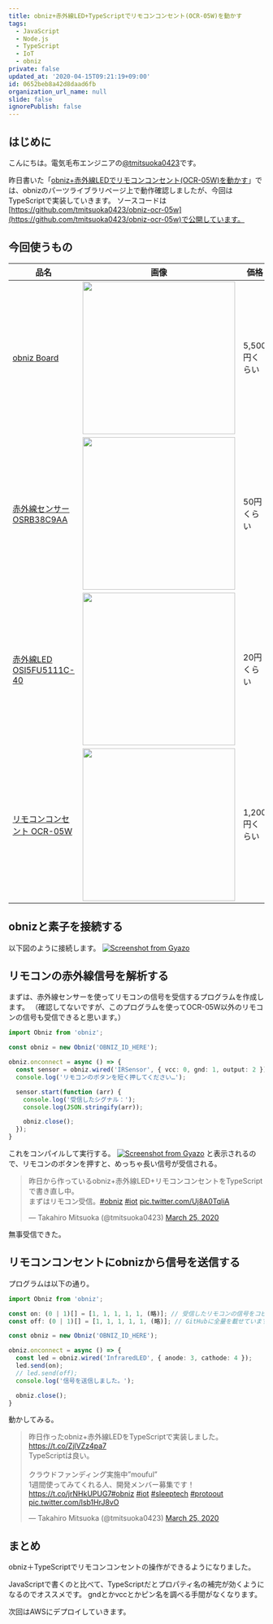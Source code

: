 ```yaml
---
title: obniz+赤外線LED+TypeScriptでリモコンコンセント(OCR-05W)を動かす
tags:
  - JavaScript
  - Node.js
  - TypeScript
  - IoT
  - obniz
private: false
updated_at: '2020-04-15T09:21:19+09:00'
id: 0652beb8a42d8daad6fb
organization_url_name: null
slide: false
ignorePublish: false
---
```

## はじめに

こんにちは。電気毛布エンジニアの[@tmitsuoka0423](https://twitter.com/tmitsuoka0423)です。

昨日書いた「[obniz+赤外線LEDでリモコンコンセント(OCR-05W)を動かす](https://qiita.com/tmisuoka0423/items/ac84514454857d157c60)」では、obnizのパーツライブラリページ上で動作確認しましたが、今回はTypeScriptで実装していきます。
ソースコードは[https://github.com/tmitsuoka0423/obniz-ocr-05w](https://github.com/tmitsuoka0423/obniz-ocr-05w)で公開しています。

## 今回使うもの

| 品名 | 画像 | 価格 |
| --- | --- | --- |
| [obniz Board](https://obniz.myshopify.com/collections/devices/products/obniz) | <img src="https://qiita-image-store.s3.ap-northeast-1.amazonaws.com/0/90087/19de797a-5105-21bc-8cc6-59c78da8d807.png" width="300"> | 5,500円くらい |
| [赤外線センサー OSRB38C9AA](http://akizukidenshi.com/catalog/g/gI-04659/) | <img src="https://qiita-image-store.s3.ap-northeast-1.amazonaws.com/0/90087/2224085f-2ad5-f4f5-e9ba-9d550a740a16.png" width="300"> | 50円くらい |
| [赤外線LED OSI5FU5111C-40](http://akizukidenshi.com/catalog/g/gI-03261/) | <img src="https://qiita-image-store.s3.ap-northeast-1.amazonaws.com/0/90087/c34ab511-18e3-748a-58c4-16f5ea6820fa.png" width="300"> | 20円くらい |
| [リモコンコンセント OCR-05W](https://www.amazon.co.jp/%E9%9B%BB%E6%A9%9F%E5%99%A8%E5%85%B7%E5%B0%82%E7%94%A8-%E3%83%AA%E3%83%A2%E3%82%B3%E3%83%B3%E3%82%B3%E3%83%B3%E3%82%BB%E3%83%B3%E3%83%88-%E5%93%81%E7%95%AA-07-8251-OCR-05W/dp/B01ABMGGQ8/ref=sr_1_fkmr0_2?__mk_ja_JP=%E3%82%AB%E3%82%BF%E3%82%AB%E3%83%8A&keywords=cor-05W&qid=1585031707&sr=8-2-fkmr0) | <img src="https://qiita-image-store.s3.ap-northeast-1.amazonaws.com/0/90087/001869d6-8bd2-dbc0-0593-212fe426207f.png" width="300"> | 1,200円くらい |

## obnizと素子を接続する

以下図のように接続します。
[![Screenshot from Gyazo](https://gyazo.com/f2085e2251e28d0b01763674e64e3d8e/raw)](https://gyazo.com/f2085e2251e28d0b01763674e64e3d8e)

## リモコンの赤外線信号を解析する

まずは、赤外線センサーを使ってリモコンの信号を受信するプログラムを作成します。
（確認してないですが、このプログラムを使ってOCR-05W以外のリモコンの信号も受信できると思います。）

```typescript:receive.ts
import Obniz from 'obniz';

const obniz = new Obniz('OBNIZ_ID_HERE');

obniz.onconnect = async () => {
  const sensor = obniz.wired('IRSensor', { vcc: 0, gnd: 1, output: 2 });
  console.log('リモコンのボタンを短く押してください…');

  sensor.start(function (arr) {
    console.log('受信したシグナル：');
    console.log(JSON.stringify(arr));

    obniz.close();
  });
}
```

これをコンパイルして実行する。
[![Screenshot from Gyazo](https://gyazo.com/2380c2b8b897e69486eafd6548df2119/raw)](https://gyazo.com/2380c2b8b897e69486eafd6548df2119)
と表示されるので、リモコンのボタンを押すと、めっちゃ長い信号が受信される。

<blockquote class="twitter-tweet"><p lang="ja" dir="ltr">昨日から作っているobniz+赤外線LED+リモコンコンセントをTypeScriptで書き直し中。<br>まずはリモコン受信。<a href="https://twitter.com/hashtag/obniz?src=hash&amp;ref_src=twsrc%5Etfw">#obniz</a> <a href="https://twitter.com/hashtag/iot?src=hash&amp;ref_src=twsrc%5Etfw">#iot</a> <a href="https://t.co/Uj8A0TqliA">pic.twitter.com/Uj8A0TqliA</a></p>&mdash; Takahiro Mitsuoka (@tmitsuoka0423) <a href="https://twitter.com/tmitsuoka0423/status/1242659511157972997?ref_src=twsrc%5Etfw">March 25, 2020</a></blockquote> <script async src="https://platform.twitter.com/widgets.js" charset="utf-8"></script>

無事受信できた。

## リモコンコンセントにobnizから信号を送信する

プログラムは以下の通り。

```typescript:send.ts
import Obniz from 'obniz';

const on: (0 | 1)[] = [1, 1, 1, 1, 1, (略)]; // 受信したリモコンの信号をコピペする。
const off: (0 | 1)[] = [1, 1, 1, 1, 1, (略)]; // GitHubに全量を載せています。

const obniz = new Obniz('OBNIZ_ID_HERE');

obniz.onconnect = async () => {
  const led = obniz.wired('InfraredLED', { anode: 3, cathode: 4 });
  led.send(on);
  // led.send(off);
  console.log('信号を送信しました。');

  obniz.close();
}
```

動かしてみる。

<blockquote class="twitter-tweet"><p lang="ja" dir="ltr">昨日作ったobniz+赤外線LEDをTypeScriptで実装しました。<a href="https://t.co/ZjlVZz4pa7">https://t.co/ZjlVZz4pa7</a><br>TypeScriptは良い。<br><br>クラウドファンディング実施中”mouful”<br>1週間使ってみてくれる人、開発メンバー募集です！<a href="https://t.co/jrNHkUPUG7">https://t.co/jrNHkUPUG7</a><a href="https://twitter.com/hashtag/obniz?src=hash&amp;ref_src=twsrc%5Etfw">#obniz</a> <a href="https://twitter.com/hashtag/iot?src=hash&amp;ref_src=twsrc%5Etfw">#iot</a> <a href="https://twitter.com/hashtag/sleeptech?src=hash&amp;ref_src=twsrc%5Etfw">#sleeptech</a> <a href="https://twitter.com/hashtag/protoout?src=hash&amp;ref_src=twsrc%5Etfw">#protoout</a> <a href="https://t.co/lsb1HrJ8vO">pic.twitter.com/lsb1HrJ8vO</a></p>&mdash; Takahiro Mitsuoka (@tmitsuoka0423) <a href="https://twitter.com/tmitsuoka0423/status/1242668356118798336?ref_src=twsrc%5Etfw">March 25, 2020</a></blockquote> <script async src="https://platform.twitter.com/widgets.js" charset="utf-8"></script>

## まとめ

obniz＋TypeScriptでリモコンコンセントの操作ができるようになりました。

JavaScriptで書くのと比べて、TypeScriptだとプロパティ名の補完が効くようになるのでオススメです。
gndとかvccとかピン名を調べる手間がなくなります。

次回はAWSにデプロイしていきます。
